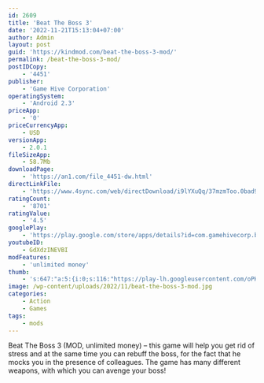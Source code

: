 ```yaml
---
id: 2609
title: 'Beat The Boss 3'
date: '2022-11-21T15:13:04+07:00'
author: Admin
layout: post
guid: 'https://kindmod.com/beat-the-boss-3-mod/'
permalink: /beat-the-boss-3-mod/
postIDCopy:
    - '4451'
publisher:
    - 'Game Hive Corporation'
operatingSystem:
    - 'Android 2.3'
priceApp:
    - '0'
priceCurrencyApp:
    - USD
versionApp:
    - 2.0.1
fileSizeApp:
    - 58.7Mb
downloadPage:
    - 'https://an1.com/file_4451-dw.html'
directLinkFile:
    - 'https://www.4sync.com/web/directDownload/i9lYXuQq/37mzmToo.0bad97a2fb4fcad803f118b2f4350449'
ratingCount:
    - '8701'
ratingValue:
    - '4.5'
googlePlay:
    - 'https://play.google.com/store/apps/details?id=com.gamehivecorp.beattheboss3'
youtubeID:
    - GdXdzINEVBI
modFeatures:
    - 'unlimited money'
thumb:
    - 's:647:"a:5:{i:0;s:116:"https://play-lh.googleusercontent.com/oPHR7i2t_Xu7HMAXxSB0oNErPzTrxB4Q08DS7S_iTBSzHE9Tr0GSiSIs9so8NTkC3QRg=w526-h296";i:1;s:114:"https://play-lh.googleusercontent.com/K5FcuorWAoMiGYkqfiIU7mJTFEqf7E_NG6nbvDs9yJRuz2eqaY8rn1b5lCXTAAWPKA=w526-h296";i:2;s:115:"https://play-lh.googleusercontent.com/3bRoPT2X-kLYIbP8IcTZ2-4LbLvjjwuZZjkEaQOhV5Sb1goBfD7eS36DhJPtH0cfnVQ=w526-h296";i:3;s:115:"https://play-lh.googleusercontent.com/Ln4TFPuu3PSQpdhGEhAEJhzm0GBrvLXTLGDnhaeC1YgTh_uYBpd9hoW6dUIi13Pojgw=w526-h296";i:4;s:116:"https://play-lh.googleusercontent.com/lYJYTgrIgYFEiAF4PE9yum2s5jphh8QAgCy-4JWkqxzL33NbU2HU2ZWOYz01L_GOp4b3=w526-h296";}";'
image: /wp-content/uploads/2022/11/beat-the-boss-3-mod.jpg
categories:
    - Action
    - Games
tags:
    - mods
---
```


Beat The Boss 3 (MOD, unlimited money) – this game will help you get rid of stress and at the same time you can rebuff the boss, for the fact that he mocks you in the presence of colleagues. The game has many different weapons, with which you can avenge your boss!